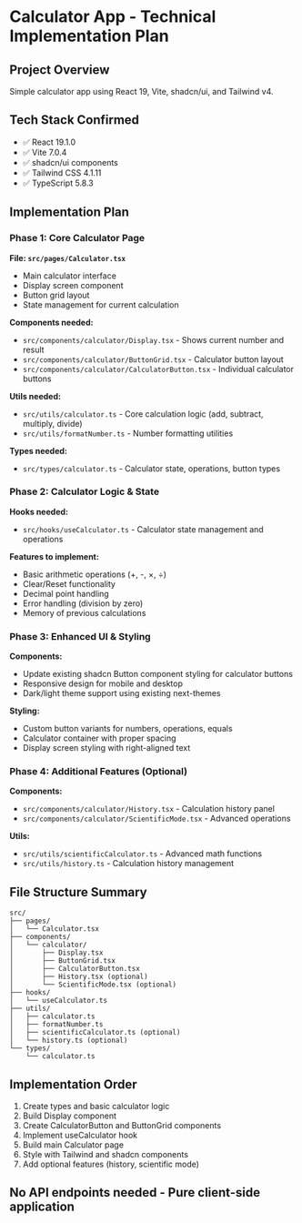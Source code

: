 # Calculator App - Technical Implementation Plan

## Project Overview
Simple calculator app using React 19, Vite, shadcn/ui, and Tailwind v4.

## Tech Stack Confirmed
- ✅ React 19.1.0
- ✅ Vite 7.0.4 
- ✅ shadcn/ui components
- ✅ Tailwind CSS 4.1.11
- ✅ TypeScript 5.8.3

## Implementation Plan

### Phase 1: Core Calculator Page
**File: `src/pages/Calculator.tsx`**
- Main calculator interface
- Display screen component
- Button grid layout
- State management for current calculation

**Components needed:**
- `src/components/calculator/Display.tsx` - Shows current number and result
- `src/components/calculator/ButtonGrid.tsx` - Calculator button layout
- `src/components/calculator/CalculatorButton.tsx` - Individual calculator buttons

**Utils needed:**
- `src/utils/calculator.ts` - Core calculation logic (add, subtract, multiply, divide)
- `src/utils/formatNumber.ts` - Number formatting utilities

**Types needed:**
- `src/types/calculator.ts` - Calculator state, operations, button types

### Phase 2: Calculator Logic & State
**Hooks needed:**
- `src/hooks/useCalculator.ts` - Calculator state management and operations

**Features to implement:**
- Basic arithmetic operations (+, -, ×, ÷)
- Clear/Reset functionality
- Decimal point handling
- Error handling (division by zero)
- Memory of previous calculations

### Phase 3: Enhanced UI & Styling
**Components:**
- Update existing shadcn Button component styling for calculator buttons
- Responsive design for mobile and desktop
- Dark/light theme support using existing next-themes

**Styling:**
- Custom button variants for numbers, operations, equals
- Calculator container with proper spacing
- Display screen styling with right-aligned text

### Phase 4: Additional Features (Optional)
**Components:**
- `src/components/calculator/History.tsx` - Calculation history panel
- `src/components/calculator/ScientificMode.tsx` - Advanced operations

**Utils:**
- `src/utils/scientificCalculator.ts` - Advanced math functions
- `src/utils/history.ts` - Calculation history management

## File Structure Summary
```
src/
├── pages/
│   └── Calculator.tsx
├── components/
│   └── calculator/
│       ├── Display.tsx
│       ├── ButtonGrid.tsx
│       ├── CalculatorButton.tsx
│       ├── History.tsx (optional)
│       └── ScientificMode.tsx (optional)
├── hooks/
│   └── useCalculator.ts
├── utils/
│   ├── calculator.ts
│   ├── formatNumber.ts
│   ├── scientificCalculator.ts (optional)
│   └── history.ts (optional)
└── types/
    └── calculator.ts
```

## Implementation Order
1. Create types and basic calculator logic
2. Build Display component 
3. Create CalculatorButton and ButtonGrid components
4. Implement useCalculator hook
5. Build main Calculator page
6. Style with Tailwind and shadcn components
7. Add optional features (history, scientific mode)

## No API endpoints needed - Pure client-side application